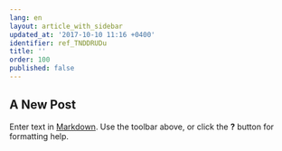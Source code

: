 ```yaml
---
lang: en
layout: article_with_sidebar
updated_at: '2017-10-10 11:16 +0400'
identifier: ref_TNDDRUDu
title: ''
order: 100
published: false
---
```

## A New Post

Enter text in [Markdown](http://daringfireball.net/projects/markdown/). Use the toolbar above, or click the **?** button for formatting help.
